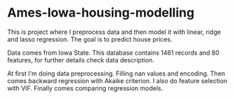 # Ames-Iowa-housing-modelling
This is project where I preprocess data and then model it with linear, ridge and lasso regression. The goal is to predict house prices.

Data comes from Iowa State. This database contains 1461 records and 80 features, for further details check data description. 

At first I'm doing data preprocessing. Filling nan values and encoding. Then comes backward regression with Akaike criterion. I also do feature selection with VIF. Finally comes 
comparing regression models.
